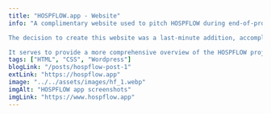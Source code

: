 ```yaml
---
title: "HOSPFLOW.app - Website"
info: "A complimentary website used to pitch HOSPFLOW during end-of-project poster presentations.

The decision to create this website was a last-minute addition, accomplished in less than a day.

It serves to provide a more comprehensive overview of the HOSPFLOW project."
tags: ["HTML", "CSS", "Wordpress"]
blogLink: "/posts/hospflow-post-1"
extLink: "https://hospflow.app"
image: "../../assets/images/hf_1.webp"
imgAlt: "HOSPFLOW app screenshots"
imgLink: "https://www.hospflow.app"
---
```

